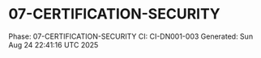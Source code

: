 # 07-CERTIFICATION-SECURITY
Phase: 07-CERTIFICATION-SECURITY
CI: CI-DN001-003
Generated: Sun Aug 24 22:41:16 UTC 2025
